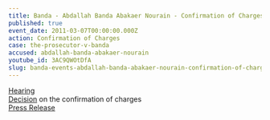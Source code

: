 ```yaml
---
title: Banda - Abdallah Banda Abakaer Nourain - Confirmation of Charges
published: true
event_date: 2011-03-07T00:00:00.000Z
action: Confirmation of Charges
case: the-prosecutor-v-banda
accused: abdallah-banda-abakaer-nourain
youtube_id: 3AC9QWOtDfA
slug: banda-events-abdallah-banda-abakaer-nourain-confirmation-of-charges-
---
```



[Hearing](https://youtu.be/3AC9QWOtDfA)
<br>[Decision](https://www.icc-cpi.int/Pages/record.aspx?docNo=ICC-02/05-03/09-121-Corr-Red) on the confirmation of charges
<br>[Press Release](https://www.icc-cpi.int/Pages/item.aspx?name=PR635)